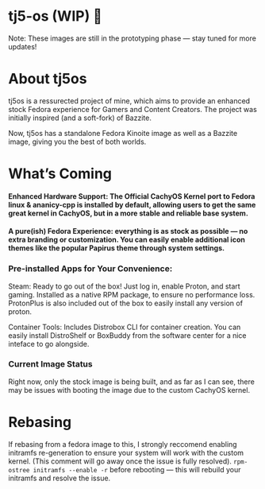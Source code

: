 
# tj5-os (WIP) 🚀
Note: These images are still in the prototyping phase — stay tuned for more updates!

# About tj5os
tj5os is a ressurected project of mine, which aims to provide an enhanced stock Fedora experience for Gamers and Content Creators. The project was initially inspired (and a soft-fork) of Bazzite. 

Now, tj5os has a standalone Fedora Kinoite image as well as a Bazzite image, giving you the best of both worlds.

# What’s Coming
#### Enhanced Hardware Support: The Official CachyOS Kernel port to Fedora linux & ananicy-cpp is installed by default, allowing users to get the same great kernel in CachyOS, but in a more stable and reliable base system.

#### A pure(ish) Fedora Experience: everything is as stock as possible — no extra branding or customization. You can easily enable additional icon themes like the popular Papirus theme through system settings.

### Pre-installed Apps for Your Convenience:

Steam: Ready to go out of the box! Just log in, enable Proton, and start gaming. Installed as a native RPM package, to ensure no performance loss. ProtonPlus is also included out of the box to easily install any version of proton.

Container Tools: Includes Distrobox CLI for container creation. You can easily install DistroShelf or BoxBuddy from the software center for a nice inteface to go alongside. 




### Current Image Status
Right now, only the stock image is being built, and as far as I can see, there may be issues with booting the image due to the custom CachyOS kernel. 

# Rebasing
If rebasing from a fedora image to this, I strongly reccomend enabling initramfs re-generation to ensure your system will work with the custom kernel. (This comment will go away once the issue is fully resolved).
`rpm-ostree initramfs --enable -r`
before rebooting — this will rebuild your initramfs and resolve the issue.
